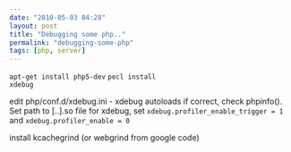 ```yaml
---
date: "2010-05-03 04:28"
layout: post
title: "Debugging some php.."
permalink: "debugging-some-php"
tags: [php, server]
---
```


<code>apt-get install php5-dev</code>
<code>pecl install xdebug</code>

edit php/conf.d/xdebug.ini - xdebug autoloads if correct, check phpinfo(). Set path to [..].so file for xdebug, set <code>xdebug.profiler_enable_trigger = 1</code> and <code>xdebug.profiler_enable = 0</code>

install kcachegrind (or webgrind from google code)

